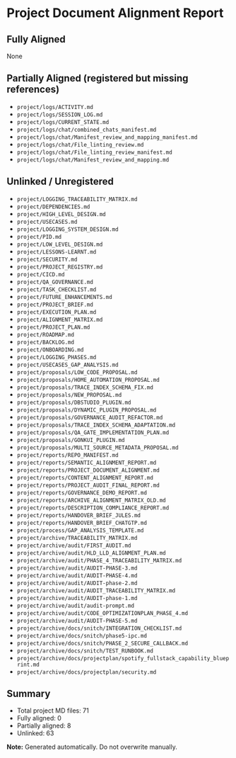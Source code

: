 # Project Document Alignment Report

## Fully Aligned

None

## Partially Aligned (registered but missing references)

- `project/logs/ACTIVITY.md`
- `project/logs/SESSION_LOG.md`
- `project/logs/CURRENT_STATE.md`
- `project/logs/chat/combined_chats_manifest.md`
- `project/logs/chat/Manifest_review_and_mapping_manifest.md`
- `project/logs/chat/File_linting_review.md`
- `project/logs/chat/File_linting_review_manifest.md`
- `project/logs/chat/Manifest_review_and_mapping.md`

## Unlinked / Unregistered

- `project/LOGGING_TRACEABILITY_MATRIX.md`
- `project/DEPENDENCIES.md`
- `project/HIGH_LEVEL_DESIGN.md`
- `project/USECASES.md`
- `project/LOGGING_SYSTEM_DESIGN.md`
- `project/PID.md`
- `project/LOW_LEVEL_DESIGN.md`
- `project/LESSONS-LEARNT.md`
- `project/SECURITY.md`
- `project/PROJECT_REGISTRY.md`
- `project/CICD.md`
- `project/QA_GOVERNANCE.md`
- `project/TASK_CHECKLIST.md`
- `project/FUTURE_ENHANCEMENTS.md`
- `project/PROJECT_BRIEF.md`
- `project/EXECUTION_PLAN.md`
- `project/ALIGNMENT_MATRIX.md`
- `project/PROJECT_PLAN.md`
- `project/ROADMAP.md`
- `project/BACKLOG.md`
- `project/ONBOARDING.md`
- `project/LOGGING_PHASES.md`
- `project/USECASES_GAP_ANALYSIS.md`
- `project/proposals/LOW_CODE_PROPOSAL.md`
- `project/proposals/HOME_AUTOMATION_PROPOSAL.md`
- `project/proposals/TRACE_INDEX_SCHEMA_FIX.md`
- `project/proposals/NEW_PROPOSAL.md`
- `project/proposals/DBSTUDIO_PLUGIN.md`
- `project/proposals/DYNAMIC_PLUGIN_PROPOSAL.md`
- `project/proposals/GOVERNANCE_AUDIT_REFACTOR.md`
- `project/proposals/TRACE_INDEX_SCHEMA_ADAPTATION.md`
- `project/proposals/QA_GATE_IMPLEMENTATION_PLAN.md`
- `project/proposals/GONKUI_PLUGIN.md`
- `project/proposals/MULTI_SOURCE_METADATA_PROPOSAL.md`
- `project/reports/REPO_MANIFEST.md`
- `project/reports/SEMANTIC_ALIGNMENT_REPORT.md`
- `project/reports/PROJECT_DOCUMENT_ALIGNMENT.md`
- `project/reports/CONTENT_ALIGNMENT_REPORT.md`
- `project/reports/PROJECT_AUDIT_FINAL_REPORT.md`
- `project/reports/GOVERNANCE_DEMO_REPORT.md`
- `project/reports/ARCHIVE_ALIGNMENT_MATRIX_OLD.md`
- `project/reports/DESCRIPTION_COMPLIANCE_REPORT.md`
- `project/reports/HANDOVER_BRIEF_JULES.md`
- `project/reports/HANDOVER_BRIEF_CHATGTP.md`
- `project/process/GAP_ANALYSIS_TEMPLATE.md`
- `project/archive/TRACEABILITY_MATRIX.md`
- `project/archive/audit/FIRST_AUDIT.md`
- `project/archive/audit/HLD_LLD_ALIGNMENT_PLAN.md`
- `project/archive/audit/PHASE_4_TRACEABILITY_MATRIX.md`
- `project/archive/audit/AUDIT-PHASE-3.md`
- `project/archive/audit/AUDIT-PHASE-4.md`
- `project/archive/audit/AUDIT-phase-2.md`
- `project/archive/audit/AUDIT_TRACEABILITY_MATRIX.md`
- `project/archive/audit/AUDIT-phase-1.md`
- `project/archive/audit/audit-prompt.md`
- `project/archive/audit/CODE_OPTIMIZATIONPLAN_PHASE_4.md`
- `project/archive/audit/AUDIT-PHASE-5.md`
- `project/archive/docs/snitch/INTEGRATION_CHECKLIST.md`
- `project/archive/docs/snitch/phase5-ipc.md`
- `project/archive/docs/snitch/PHASE_2_SECURE_CALLBACK.md`
- `project/archive/docs/snitch/TEST_RUNBOOK.md`
- `project/archive/docs/projectplan/spotify_fullstack_capability_blueprint.md`
- `project/archive/docs/projectplan/security.md`

## Summary

- Total project MD files: 71
- Fully aligned: 0
- Partially aligned: 8
- Unlinked: 63

**Note:** Generated automatically. Do not overwrite manually.
